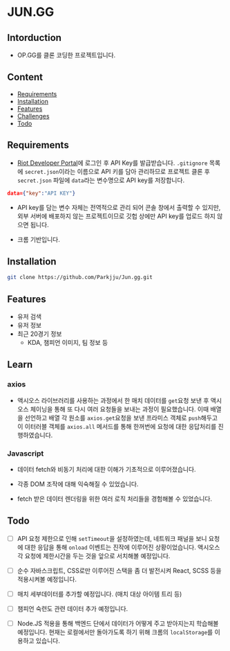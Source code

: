 # JUN.GG

## Intorduction

-   OP.GG를 클론 코딩한 프로젝트입니다.

## Content

-   [Requirements](#Requirements)
-   [Installation](#Installation)
-   [Features](#Features)
-   [Challenges](#Challenges)
-   [Todo](#Todo)

## Requirements

-   [Riot Developer Portal](https://developer.riotgames.com/)에 로그인 후 API Key를 발급받습니다. `.gitignore` 목록에 `secret.json`이라는 이름으로 API 키를 담아 관리하므로 프로젝트 클론 후 `secret.json` 파일에 `data`라는 변수명으로 API key를 저장합니다.

```json
data={"key":"API KEY"}
```

-   API key를 담는 변수 자체는 전역적으로 관리 되어 콘솔 창에서 출력할 수 있지만, 외부 서버에 배포하지 않는 프로젝트이므로 깃헙 상에만 API key를 업로드 하지 않으면 됩니다.

-   크롬 기반입니다.

## Installation

```sh
git clone https://github.com/Parkjju/Jun.gg.git
```

## Features

-   유저 검색
-   유저 정보
-   최근 20경기 정보
    -   KDA, 챔피언 이미지, 팀 정보 등

## Learn

### axios

-   액시오스 라이브러리를 사용하는 과정에서 한 매치 데이터를 `get`요청 보낸 후 액시오스 체이닝을 통해 또 다시 여러 요청들을 보내는 과정이 필요했습니다. 이때 배열을 선언하고 배열 각 원소를 `axios.get`요청을 보낸 프라미스 객체로 `push`해두고 이 이터러블 객체를 `axios.all` 메서드를 통해 한꺼번에 요청에 대한 응답처리를 진행하였습니다.

### Javascript

-   데이터 fetch와 비동기 처리에 대한 이해가 기초적으로 이루어졌습니다.

-   각종 DOM 조작에 대해 익숙해질 수 있었습니다.

-   fetch 받은 데이터 렌더링을 위한 여러 로직 처리들을 경험해볼 수 있었습니다.

## Todo

-   [ ] API 요청 제한으로 인해 `setTimeout`을 설정하였는데, 네트워크 패널을 보니 요청에 대한 응답을 통해 `onload` 이벤트는 진작에 이루어진 상황이었습니다. 액시오스 각 요청에 제한시간을 두는 것을 앞으로 서치해볼 예정입니다.

-   [ ] 순수 자바스크립트, CSS로만 이루어진 스택을 좀 더 발전시켜 React, SCSS 등을 적용시켜볼 예정입니다.

-   [ ] 매치 세부데이터를 추가할 예정입니다. (매치 대상 아이템 트리 등)

-   [ ] 챔피언 숙련도 관련 데이터 추가 예정입니다.

-   [ ] Node.JS 적용을 통해 백엔드 단에서 데이터가 어떻게 주고 받아지는지 학습해볼 예정입니다. 현재는 로컬에서만 돌아가도록 하기 위해 크롬의 `localStorage`를 이용하고 있습니다.

